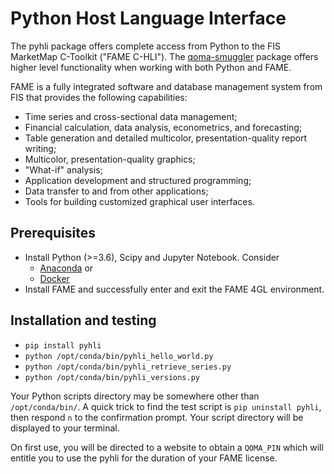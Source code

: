 # Python Host Language Interface
The pyhli package offers complete access from Python to the FIS MarketMap 
C-Toolkit ("FAME C-HLI").  The [qoma-smuggler](https://github.com/qomaio/python-smuggler) package offers higher level functionality when working with both Python and FAME.

FAME is a fully integrated software and database 
management system from FIS that provides the following capabilities: 

* Time series and cross-sectional data management;
* Financial calculation, data analysis, econometrics, and forecasting;
* Table generation and detailed multicolor, presentation-quality report writing;
* Multicolor, presentation-quality graphics;
* "What-if" analysis;
* Application development and structured programming;
* Data transfer to and from other applications;
* Tools for building customized graphical user interfaces.

## Prerequisites

* Install Python (>=3.6), Scipy and Jupyter Notebook. Consider
    * [Anaconda](https://www.anaconda.com/download/) or
    * [Docker](https://hub.docker.com/r/jupyter/scipy-notebook/)
* Install FAME and successfully enter and exit the FAME 4GL environment.
    
## Installation and testing

* `pip install pyhli`
* `python /opt/conda/bin/pyhli_hello_world.py`
* `python /opt/conda/bin/pyhli_retrieve_series.py`
* `python /opt/conda/bin/pyhli_versions.py`

Your Python scripts directory may be somewhere other than `/opt/conda/bin/`.  A quick trick to find the test script is `pip uninstall pyhli`, then respond `n` to the confirmation prompt.  Your script directory will be displayed to your terminal.

On first use, you will be directed to a website to obtain a `QOMA_PIN` which will entitle you to use the pyhli
for the duration of your FAME license.
